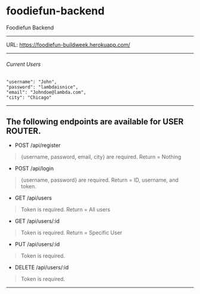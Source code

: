 # foodiefun-backend
Foodiefun Backend

***

URL: https://foodiefun-buildweek.herokuapp.com/

***

###### Current Users

	"username": "John",
	"password": "lambdaisnice",
	"email": "Johndoe@lambda.com",
	"city": "Chicago"

***

## The following endpoints are available for **USER ROUTER**.

* POST /api/register 
> {username, password, email, city} are required. 
> Return = Nothing 

* POST /api/login 
> {username, password} are required. 
> Return = ID, username, and token. 

* GET /api/users 
> Token is required. 
> Return = All users

* GET /api/users/:id
> Token is required. 
> Return = Specific User

* PUT /api/users/:id
> Token is required. 


* DELETE /api/users/:id
> Token is required. 

***

